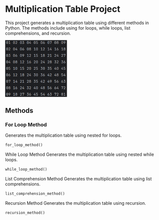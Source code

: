 # Multiplication Table Project

This project generates a multiplication table using different methods in Python. The methods include using for loops, while loops, list comprehensions, and recursion.

<img src="readme_file/multiplication_table_array.png" alt="multiplication_table_array.png" width="200">

## Methods

### For Loop Method
Generates the multiplication table using nested for loops.
```python
for_loop_method()
```
While Loop Method
Generates the multiplication table using nested while loops.
```python
while_loop_method()
```
List Comprehension Method
Generates the multiplication table using list comprehensions.
```python
list_comprehension_method()
```
Recursion Method
Generates the multiplication table using recursion.
```python
recursion_method()
```
